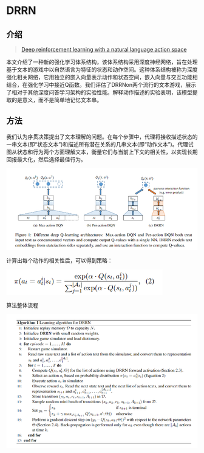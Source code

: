 # DRRN

## 介绍

> [Deep reinforcement learning with a natural language action space](https://arxiv.org/abs/1511.04636)

本文介绍了一种新的强化学习体系结构，该体系结构采用深度神经网络，旨在处理基于文本的游戏中以自然语言为特征的状态和动作空间。这种体系结构被称为深度强化相关网络，它用独立的嵌入向量表示动作和状态空间，嵌入向量与交互功能相结合，在强化学习中接近Q函数。我们评估了DRRNon两个流行的文本游戏，展示了相对于其他深度问答学习架构的实验性能。解释动作描述的实验表明，该模型提取的是意义，而不是简单地记忆文本串。

## 方法

我们认为序贯决策提出了文本理解的问题。在每个步骤中，代理将接收描述状态的一串文本\(即“状态文本”\)和描述所有潜在关系的几串文本\(即“动作文本”\)。代理试图从状态和行为两个方面理解文本，衡量它们与当前上下文的相关性，以实现长期回报最大化，然后选择最佳行为。

![](../../.gitbook/assets/image%20%2882%29.png)

计算出每个动作的相关性后，可以得到策略：

![](../../.gitbook/assets/image%20%2884%29.png)

算法整体流程

![](../../.gitbook/assets/image%20%28124%29.png)

